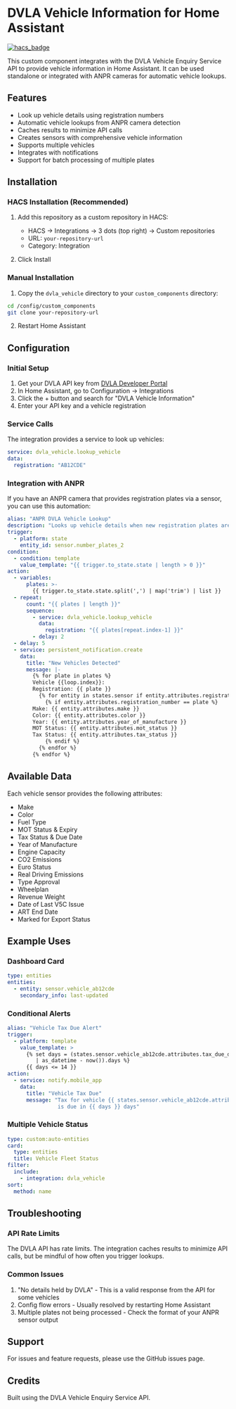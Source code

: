 # DVLA Vehicle Information for Home Assistant

[![hacs_badge](https://img.shields.io/badge/HACS-Custom-orange.svg)](https://github.com/custom-components/hacs)

This custom component integrates with the DVLA Vehicle Enquiry Service API to provide vehicle information in Home Assistant. It can be used standalone or integrated with ANPR cameras for automatic vehicle lookups.

## Features

- Look up vehicle details using registration numbers
- Automatic vehicle lookups from ANPR camera detection
- Caches results to minimize API calls
- Creates sensors with comprehensive vehicle information
- Supports multiple vehicles
- Integrates with notifications
- Support for batch processing of multiple plates

## Installation

### HACS Installation (Recommended)

1. Add this repository as a custom repository in HACS:
   - HACS → Integrations → 3 dots (top right) → Custom repositories
   - URL: `your-repository-url`
   - Category: Integration

2. Click Install

### Manual Installation

1. Copy the `dvla_vehicle` directory to your `custom_components` directory:
```bash
cd /config/custom_components
git clone your-repository-url
```

2. Restart Home Assistant

## Configuration

### Initial Setup

1. Get your DVLA API key from [DVLA Developer Portal](https://developer-portal.driver-vehicle-licensing.api.gov.uk/)
2. In Home Assistant, go to Configuration → Integrations
3. Click the + button and search for "DVLA Vehicle Information"
4. Enter your API key and a vehicle registration

### Service Calls

The integration provides a service to look up vehicles:

```yaml
service: dvla_vehicle.lookup_vehicle
data:
  registration: "AB12CDE"
```

### Integration with ANPR

If you have an ANPR camera that provides registration plates via a sensor, you can use this automation:

```yaml
alias: "ANPR DVLA Vehicle Lookup"
description: "Looks up vehicle details when new registration plates are detected by CCTV"
trigger:
  - platform: state
    entity_id: sensor.number_plates_2
condition:
  - condition: template
    value_template: "{{ trigger.to_state.state | length > 0 }}"
action:
  - variables:
      plates: >-
        {{ trigger.to_state.state.split(',') | map('trim') | list }}
  - repeat:
      count: "{{ plates | length }}"
      sequence:
        - service: dvla_vehicle.lookup_vehicle
          data:
            registration: "{{ plates[repeat.index-1] }}"
        - delay: 2
  - delay: 5
  - service: persistent_notification.create
    data:
      title: "New Vehicles Detected"
      message: |-
        {% for plate in plates %}
        Vehicle {{loop.index}}:
        Registration: {{ plate }}
          {% for entity in states.sensor if entity.attributes.registration_number is defined %}
            {% if entity.attributes.registration_number == plate %}
        Make: {{ entity.attributes.make }}
        Color: {{ entity.attributes.color }}
        Year: {{ entity.attributes.year_of_manufacture }}
        MOT Status: {{ entity.attributes.mot_status }}
        Tax Status: {{ entity.attributes.tax_status }}
            {% endif %}
          {% endfor %}
        {% endfor %}
```

## Available Data

Each vehicle sensor provides the following attributes:

- Make
- Color
- Fuel Type
- MOT Status & Expiry
- Tax Status & Due Date
- Year of Manufacture
- Engine Capacity
- CO2 Emissions
- Euro Status
- Real Driving Emissions
- Type Approval
- Wheelplan
- Revenue Weight
- Date of Last V5C Issue
- ART End Date
- Marked for Export Status

## Example Uses

### Dashboard Card
```yaml
type: entities
entities:
  - entity: sensor.vehicle_ab12cde
    secondary_info: last-updated
```

### Conditional Alerts
```yaml
alias: "Vehicle Tax Due Alert"
trigger:
  - platform: template
    value_template: >
      {% set days = (states.sensor.vehicle_ab12cde.attributes.tax_due_date 
         | as_datetime - now()).days %}
      {{ days <= 14 }}
action:
  - service: notify.mobile_app
    data:
      title: "Vehicle Tax Due"
      message: "Tax for vehicle {{ states.sensor.vehicle_ab12cde.attributes.registration_number }} 
                is due in {{ days }} days"
```

### Multiple Vehicle Status
```yaml
type: custom:auto-entities
card:
  type: entities
  title: Vehicle Fleet Status
filter:
  include:
    - integration: dvla_vehicle
sort:
  method: name
```

## Troubleshooting

### API Rate Limits
The DVLA API has rate limits. The integration caches results to minimize API calls, but be mindful of how often you trigger lookups.

### Common Issues
1. "No details held by DVLA" - This is a valid response from the API for some vehicles
2. Config flow errors - Usually resolved by restarting Home Assistant
3. Multiple plates not being processed - Check the format of your ANPR sensor output

## Support

For issues and feature requests, please use the GitHub issues page.

## Credits

Built using the DVLA Vehicle Enquiry Service API.
